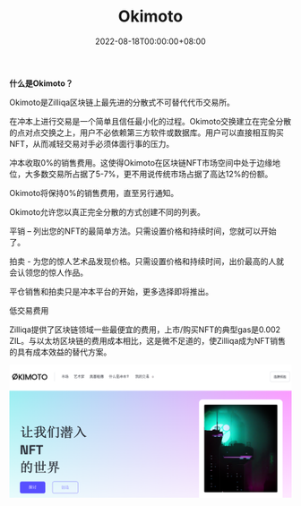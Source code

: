 ﻿---
title: "Okimoto"
description: "让我们潜入NFT的世界"
date: 2022-08-18T00:00:00+08:00
lastmod: 2022-08-18T00:00:00+08:00
draft: false
authors: ["june"]
featuredImage: "okimoto.png"
tags: ["Marketplaces","Okimoto"]
categories: ["nfts"]
nfts: ["Marketplaces"]
blockchain: "Zilliqa"
website: "https://okimoto.io/?utm_source=DappRadar&utm_medium=deeplink&utm_campaign=visit-website"
twitter: ""
discord: ""
telegram: ""
github: ""
youtube: ""
twitch: ""
facebook: ""
instagram: ""
reddit: ""
medium: ""
steam: ""
gitbook: ""
googleplay: ""
appstore: ""
status: "Live"
weight: 
lightgallery: true
toc: true
pinned: false
recommend: false
recommend1: false
---

**什么是Okimoto？**

Okimoto是Zilliqa区块链上最先进的分散式不可替代代币交易所。

在冲本上进行交易是一个简单且信任最小化的过程。Okimoto交换建立在完全分散的点对点交换之上，用户不必依赖第三方软件或数据库。用户可以直接相互购买NFT，从而减轻交易对手必须体面行事的压力。

冲本收取0%的销售费用。这使得Okimoto在区块链NFT市场空间中处于边缘地位，大多数交易所占据了5-7%，更不用说传统市场占据了高达12%的份额。

Okimoto将保持0%的销售费用，直至另行通知。

Okimoto允许您以真正完全分散的方式创建不同的列表。

平销 – 列出您的NFT的最简单方法。只需设置价格和持续时间，您就可以开始了。

拍卖 - 为您的惊人艺术品发现价格。只需设置价格和持续时间，出价最高的人就会认领您的惊人作品。

平仓销售和拍卖只是冲本平台的开始，更多选择即将推出。

低交易费用

Zilliqa提供了区块链领域一些最便宜的费用，上市/购买NFT的典型gas是0.002 ZIL。与以太坊区块链的费用成本相比，这是微不足道的，使Zilliqa成为NFT销售的具有成本效益的替代方案。

![区块链上最先进的分散式不可替代代币交易所](49.png)